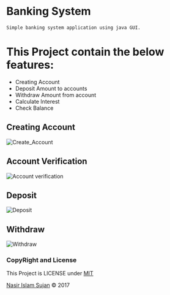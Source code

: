 
# Banking System

    Simple banking system application using java GUI.

# This Project contain the below features:

  * Creating Account
  * Deposit Amount to accounts
  * Withdraw Amount from account
  * Calculate Interest
  * Check Balance
  

## Creating Account
![Create_Account](https://github.com/78526Nasir/BankingSystemUsingGUI/blob/master/images/creating%20account.png)

## Account Verification
![Account verification](https://github.com/78526Nasir/BankingSystemUsingGUI/blob/master/images/account%20verfication.png)

## Deposit
![Deposit](https://github.com/78526Nasir/BankingSystemUsingGUI/blob/master/images/deposit.png)

## Withdraw
![Withdraw](https://github.com/78526Nasir/BankingSystemUsingGUI/blob/master/images/withdraw.png)



### CopyRight and License 

This Project is LICENSE under <a href="https://opensource.org/licenses/mit-license.php" target="_blank">MIT</a>

<a href="https://github.com/78526Nasir" target="_blank">Nasir Islam Sujan</a> &copy; 2017
